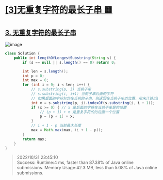 # [[3]无重复字符的最长子串 🟨](https://github.com/imtsingyun/LeetCode/issues/3)

## [3. 无重复字符的最长子串](https://leetcode.cn/problems/longest-substring-without-repeating-characters/)

![image](https://user-images.githubusercontent.com/56377217/199639156-57591cfe-2eb4-4cf6-99a7-427a36036d31.png)



```java
class Solution {
    public int lengthOfLongestSubstring(String s) {
        if (s == null || s.length() == 0) return 0;

        int len = s.length();
        int p = 0;
        int max = 0;
        for (int i = 0; i < len; i++) {
            // s.substring(p, i) 当前子串
            // s.substring(i, i+1) 当前子串后面的字符
            // 如果后面的字符包含在当前的子串，则返回在当前子串的位置，用来计算范围
            int x = s.substring(p, i).indexOf(s.substring(i, i + 1));
            if (x >= 0) { // x 是后面的字符在当前子串是的位置
                // (p + 1) + x 是重复字符的的后面一个位置
                p = (p + 1) + x;
            }
            // i + 1 - p 当前最大长度
            max = Math.max(max, (i + 1 - p));
        }
        return max;
    }
}
```

> 2022/10/31 23:45:10	
Success:
	Runtime:4 ms, faster than 87.38% of Java online submissions.
	Memory Usage:42.3 MB, less than 5.08% of Java online submissions.
